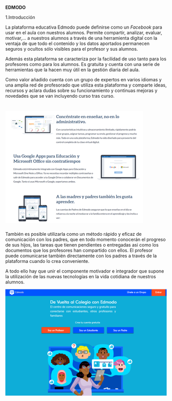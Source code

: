 **EDMODO**

1.Introducción

La plataforma educativa Edmodo puede definirse como un _Facebook_ para usar en el aula con nuestros alumnos. Permite compartir, analizar, evaluar, motivar,… a nuestros alumnos a través de una herramienta digital con la ventaja de que todo el contenido y los datos aportados permanecen seguros y ocultos sólo visibles para el profesor y sus alumnos.

Además esta plataforma se caracteriza por la facilidad de uso tanto para los profesores como para los alumnos. Es gratuita y cuenta con una serie de herramientas que la hacen muy útil en la gestión diaria del aula.

Como valor añadido cuenta con un grupo de expertos en varios idiomas y una amplia red de profesorado que utiliza esta plataforma y comparte ideas, recursos y aclara dudas sobre su funcionamiento y continuas mejoras y novedades que se van incluyendo curso tras curso.

# ![](/assets/import.png)

También es posible utilizarla como un método rápido y eficaz de comunicación con los padres, que en todo momento conocerán el progreso de sus hijos, las tareas que tienen pendientes o entregadas asi como los documentos que los profesores han compartido con ellos. El profesor puede comunicarse también directamente con los padres a través de la plataforma cuando lo crea conveniente.

A todo ello hay que unir el componente motivador e integrador que supone la utilización de las nuevas tecnologías en la vida cotidiana de nuestros alumnos.

![](/assets/import40.png)

